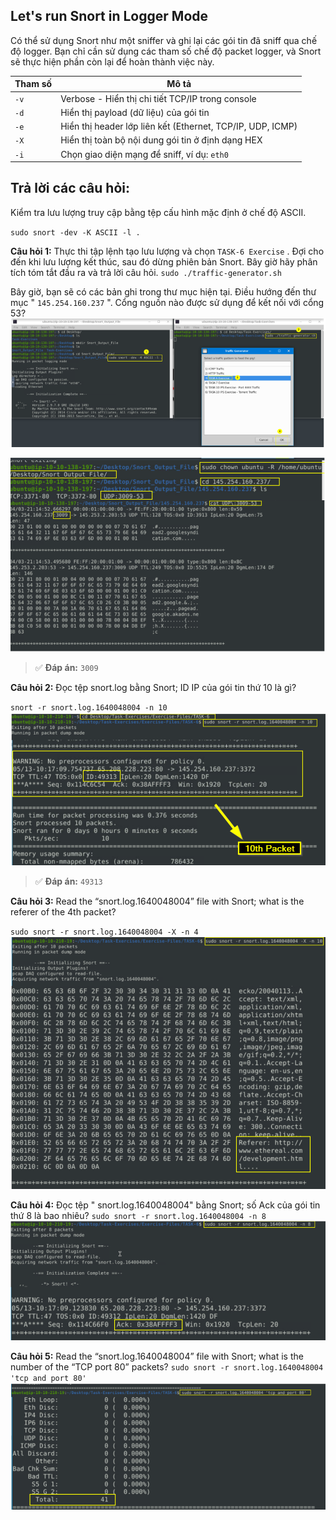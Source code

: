 ## Let's run Snort in Logger Mode
Có thể sử dụng Snort như một sniffer và ghi lại các gói tin đã sniff qua chế độ logger. Bạn chỉ cần sử dụng các tham số chế độ packet logger, và Snort sẽ thực hiện phần còn lại để hoàn thành việc này.

| Tham số | Mô tả |
|---------|------|
| `-v`    | Verbose - Hiển thị chi tiết TCP/IP trong console |
| `-d`    | Hiển thị payload (dữ liệu) của gói tin |
| `-e`    | Hiển thị header lớp liên kết (Ethernet, TCP/IP, UDP, ICMP) |
| `-X`    | Hiển thị toàn bộ nội dung gói tin ở định dạng HEX |
| `-i`    | Chọn giao diện mạng để sniff, ví dụ: `eth0` |

## Trả lời các câu hỏi:

Kiểm tra lưu lượng truy cập bằng tệp cấu hình mặc định  ở chế độ ASCII.

`sudo snort -dev -K ASCII -l . `

**Câu hỏi 1:** Thực thi tập lệnh tạo lưu lượng và chọn  `TASK-6 Exercise` . Đợi cho đến khi lưu lượng kết thúc, sau đó dừng phiên bản Snort. Bây giờ hãy phân tích tóm tắt đầu ra và trả lời câu hỏi.
`sudo ./traffic-generator.sh`

Bây giờ, bạn sẽ có các bản ghi trong thư mục hiện tại. Điều hướng đến thư mục " `145.254.160.237` ". Cổng nguồn nào được sử dụng để kết nối với cổng 53?
![alt text](<../png/Snort/snort-task6 (1).png>)

![alt text](<../png/snort-task6 (2).png>)

> ✅ **Đáp án:** `3009`

**Câu hỏi 2:** Đọc tệp snort.log bằng Snort; ID IP của gói tin thứ 10 là gì?

`snort -r snort.log.1640048004 -n 10`
![alt text](<../png/snort-task6 (3).png>)
> ✅ **Đáp án:** `49313`

**Câu hỏi 3:** Read the “snort.log.1640048004” file with Snort; what is the referer of the 4th packet?

`sudo snort -r snort.log.1640048004 -X -n 4`
![alt text](<../png/snort-task6 (4).png>)

**Câu hỏi 4:** Đọc tệp " snort.log.1640048004"  bằng Snort; số Ack của gói tin thứ 8 là bao nhiêu?
`sudo snort -r snort.log.1640048004 -n 8`
![alt text](<../png/snort-task6 (5).png>)

**Câu hỏi 5:** Read the “snort.log.1640048004” file with Snort; what is the number of the “TCP port 80” packets?
`sudo snort -r snort.log.1640048004 'tcp and port 80'`
![alt text](<../png/snort-task6 (6).png>)
